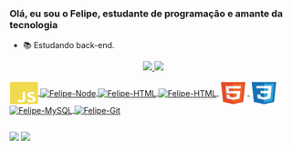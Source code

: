### Olá, eu sou o Felipe, estudante de programação e amante da tecnologia

- 📚 Estudando back-end.




<div align="center">   <a href="https://github.com/luizhen1">   <img height="180em" src="https://github-readme-stats.vercel.app/api?username=Fel1peLima&show_icons=true&theme=dark&include_all_commits=true&count_private=true"/>   <img height="180em" src="https://github-readme-stats.vercel.app/api/top-langs/?username=Fel1peLima&layout=compact&langs_count=7&theme=dark"/> </div>



<div style="display: inline_block"><br>
  <img align="center" alt="Felipe-Js" height="40" width="50" src="https://raw.githubusercontent.com/devicons/devicon/master/icons/javascript/javascript-plain.svg">
    <img align="center" alt="Felipe-Node" height="40" width="50" ]
    src= "https://cdn.jsdelivr.net/gh/devicons/devicon/icons/nodejs/nodejs-original.svg">
  <img align="center" alt="Felipe-HTML" height="40" width="50" src="https://cdn.jsdelivr.net/gh/devicons/devicon/icons/mongodb/mongodb-original.svg" />
   <img align="center" alt="Felipe-HTML" height="40" width="50" src="https://upload.wikimedia.org/wikipedia/commons/0/05/Go_Logo_Blue.svg" />
  <img align="center" alt="Felipe-HTML" height="40" width="50" src="https://raw.githubusercontent.com/devicons/devicon/master/icons/html5/html5-original.svg">
  <img align="center" alt="Felipe-CSS" height="40" width="50" src="https://raw.githubusercontent.com/devicons/devicon/master/icons/css3/css3-original.svg">
  <img align="center" alt="Felipe-MySQL" height="60" width="60" src="https://cdn.jsdelivr.net/gh/devicons/devicon/icons/mysql/mysql-original-wordmark.svg" />
  <img align= "center" alt="Felipe-Git" height="40" width="50" src="https://cdn.jsdelivr.net/gh/devicons/devicon/icons/git/git-original.svg">
</div>
          
  ##

<div> 
  
  <a href="https://www.instagram.com/felipelima0305/" target="_blank"><img src="https://img.shields.io/badge/-Instagram-%23E4405F?style=for-the-badge&logo=instagram&logoColor=white" target="_blank"></a>
  <a href="https://www.linkedin.com/in/felipe-lima-a428b6238/" target="_blank"><img src="https://img.shields.io/badge/-LinkedIn-%230077B5?style=for-the-badge&logo=linkedin&logoColor=white" target="_blank"></a> 
  
</div>
